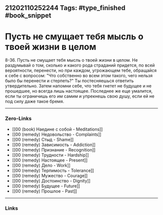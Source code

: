 21202110252244
Tags: #type_finished #book_snippet 
---
# Пусть не смущает тебя мысль о твоей жизни в целом

 8-36. Пусть не смущает тебя мысль о твоей жизни в целом. Не раздумывай о том, сколько и какого рода страданий придется, по всей вероятности, перенести, но при каждом, угрожающем тебе, обращайся к себе с вопросом: "Что собственно во всем этом такого, чего нельзя было бы перенести и стерпеть?" Ты постесняешься ответить утвердительно. Затем напомни себе, что тебя гнетет не будущее и не прошедшее, но всегда лишь настоящее. Последнее же еще умалится, если ты ограничишь его им самим и упрекнешь свою душу, если ей не под силу даже такое бремя. 

---
### Zero-Links
 - [[00 (book) Наедине с собой - Meditations]]
 - [[00 (remedy) Недовольство - Complaints]]
 - [[00 (remedy) Стыд - Shame]]
 - [[00 (remedy) Зависимость - Addiction]]
 - [[00 (remedy) Признание - Recognition]]
 - [[00 (remedy) Трудности - Hardship]]
 - [[00 (remedy) Настоящее - Present]]
 - [[00 (remedy) Дело - Work]]
 - [[00 (remedy) Терпимость - Tolerance]]
 - [[00 (remedy) Мужество - Courage]]
 - [[00 (remedy) Достоинство - Dignity]]
 - [[00 (remedy) Будущее - Future]]
 - [[00 (remedy) Прошлое - Past]]
---
### Links
